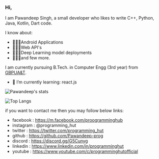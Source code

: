 ### Hi,
I am Pawandeep Singh, a small developer who likes to write C++, Python, Java, Kotlin, Dart code. 

I know about:
<ul> 
<li>👨🏻‍💻Android Applications</li>
<li>👨🏻‍💻Web API's</li>
<li>👨🏻‍💻Deep Learning model deployments</li>
<li>🧑🏽‍💻and few more.</li>
</ul>

I am currently pursuing B.Tech. in Computer Engg (3rd year) from <a href="http://www.gbpuat.ac.in">GBPUA&T</a>.

- 🌱 I’m currently learning: react.js

![Pawandeep's stats](https://github-readme-stats.vercel.app/api?username=pawandeep-prog&theme=merko&show_icons=true&hide=contribs)

![Top Langs](https://github-readme-stats.vercel.app/api/top-langs/?username=pawandeep-prog&layout=compact&theme=merko&hide=jupyter+notebook)

if you want to contact me then you may follow below links:
- facebook : https://m.facebook.com/proogramminghub
- instagram : @programming_hut
- twitter : https://twitter.com/programming_hut
- github : https://github.com/Pawandeep-prog
- discord : https://discord.gg/G5Cunyg
- linkedin : https://www.linkedin.com/in/programminghut
- youtube : https://www.youtube.com/c/programminghutofficial

<!--
**Pawandeep-prog/Pawandeep-prog** is a ✨ _special_ ✨ repository because its `README.md` (this file) appears on your GitHub profile.

Here are some ideas to get you started:

- 🔭 I’m currently working on ...
- 🌱 I’m currently learning ...
- 👯 I’m looking to collaborate on ...
- 🤔 I’m looking for help with ...
- 💬 Ask me about ...
- 📫 How to reach me: ...
- 😄 Pronouns: ...
- ⚡ Fun fact: ...
-->
